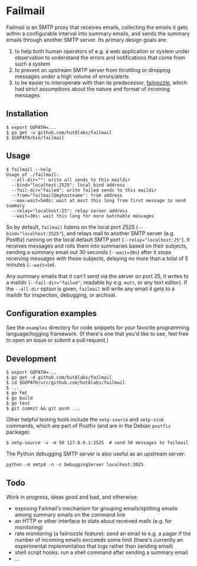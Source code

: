 # Failmail

Failmail is an SMTP proxy that receives emails, collecting the emails it gets
within a configurable interval into summary emails, and sends the summary
emails through another SMTP server. Its primary design goals are:

1. to help both human operators of e.g. a web application or system under
   observation to understand the errors and notifications that come from such a
   system
2. to prevent an upstream SMTP server from throttling or dropping messages
   under a high volume of errors/alerts
3. to be easier to interoperate with than its predecessor,
   [failnozzle](http://github.com/wingu/failnozzle), which had strict
   assumptions about the nature and format of incoming messages


## Installation

    $ export GOPATH=...
    $ go get -u github.com/hut8labs/failmail
    $ $GOPATH/bin/failmail


## Usage

    $ failmail --help
    Usage of ./failmail:
      --all-dir="": write all sends to this maildir
      --bind="localhost:2525": local bind address
      --fail-dir="failed": write failed sends to this maildir
      --from="failmail@myhostname": from address
      --max-wait=5m0s: wait at most this long from first message to send summary
      --relay="localhost:25": relay server address
      --wait=30s: wait this long for more batchable messages

So by default, `failmail` listens on the local port 2525
(`--bind="localhost:2525"`), and relays mail to another SMTP server (e.g.
Postfix) running on the local default SMTP port (`--relay="localhost:25"`). It
receives messages and rolls them into summaries based on their subjects,
sending a summary email out 30 seconds (`--wait=30s`) after it stops receiving
messages with those subjects, delaying no more than a total of 5 minutes
(`--wait=5m`).

Any summary emails that it can't send via the server on port 25, it writes to a
maildir (`--fail-dir="failed"`; readable by e.g. `mutt`, or any text editor).
If the `--all-dir` option is given, `failmail` will write any email it gets to
a maildir for inspection, debugging, or archival.


## Configuration examples

See the `examples` directory for code snippets for your favorite programming
language/logging framework. (If there's one that you'd like to see, feel free
to open an issue or submit a pull request.)


## Development

    $ export GOPATH=...
    $ go get -d github.com/hut8labs/failmail
    $ cd $GOPATH/src/github.com/hut8labs/failmail
    $ ...
    $ go fmt
    $ go build
    $ go test
    $ git commit && git push ...


Other helpful testing tools include the `smtp-source` and `smtp-sink` commands,
which are part of Postfix (and are in the Debian `postfix` package):

    $ smtp-source -v -m 50 127.0.0.1:2525  # send 50 messages to failmail

The Python debugging SMTP server is also useful as an upstream server:

    python -m smtpd -n -c DebuggingServer localhost:3025


## Todo

Work in progress, ideas good and bad, and otherwise:

* exposing Failmail's mechanism for grouping emails/splitting emails among
  summary emails on the command line
* an HTTP or other interface to stats about received mails (e.g. for
  monitoring)
* rate monitoring (a failnozzle feature): send an email to e.g. a pager if the
  number of incoming emails excceeds some limit (there's currently an
  experimental implementation that logs rather than sending email)
* shell script hooks: run a shell command after sending a summary email
* ...
